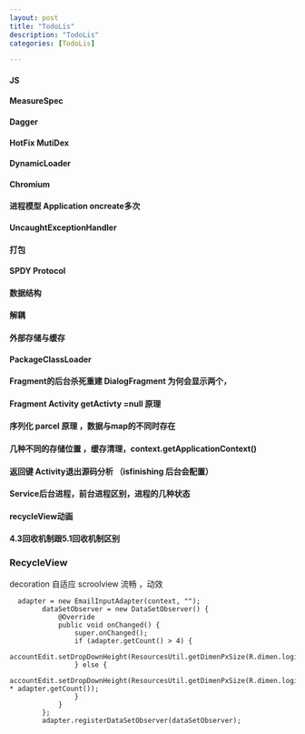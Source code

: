 ```yaml
---
layout: post
title: "TodoLis"
description: "TodoLis"
categories: [TodoLis]

---
```


#### JS
#### MeasureSpec
#### Dagger
#### HotFix MutiDex
#### DynamicLoader
#### Chromium
#### 进程模型 Application oncreate多次
#### UncaughtExceptionHandler
#### 打包
#### SPDY Protocol 
#### 数据结构
#### 解耦
#### 外部存储与缓存
#### PackageClassLoader
#### Fragment的后台杀死重建 DialogFragment 为何会显示两个，
#### Fragment Activity getActivty =null  原理
#### 序列化 parcel 原理 ，数据与map的不同时存在 
#### 几种不同的存储位置 ，缓存清理，context.getApplicationContext()
#### 返回键 Activity退出源码分析 （isfinishing 后台会配置）
#### Service后台进程，前台进程区别，进程的几种状态
#### recycleView动画
#### 4.3回收机制跟5.1回收机制区别

### RecycleView 

decoration
自适应 scroolview
流畅 ，动效


	  adapter = new EmailInputAdapter(context, "");
	        dataSetObserver = new DataSetObserver() {
	            @Override
	            public void onChanged() {
	                super.onChanged();
	                if (adapter.getCount() > 4) {
	                    accountEdit.setDropDownHeight(ResourcesUtil.getDimenPxSize(R.dimen.login_account_dropdown_height));
	                } else {
	                    accountEdit.setDropDownHeight(ResourcesUtil.getDimenPxSize(R.dimen.login_account_dropdown_single_height) * adapter.getCount());
	                }
	            }
	        };
	        adapter.registerDataSetObserver(dataSetObserver);
	        